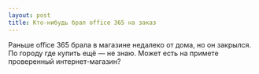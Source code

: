 ```yaml
---
layout: post 
title: Кто-нибудь брал office 365 на заказ 
--- 
```

Раньше office 365 брала в магазине недалеко от дома, но он закрылся. По городу где купить ещё — не знаю. Может есть на примете проверенный интернет-магазин?